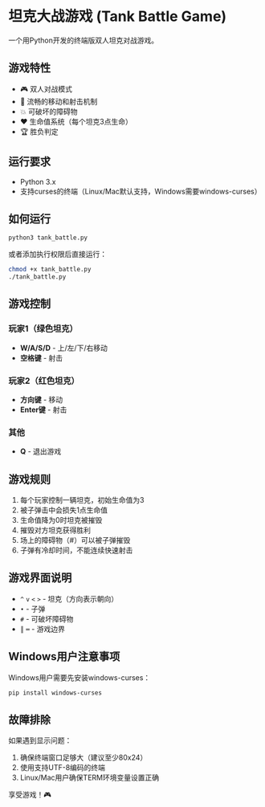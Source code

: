 # 坦克大战游戏 (Tank Battle Game)

一个用Python开发的终端版双人坦克对战游戏。

## 游戏特性

- 🎮 双人对战模式
- 🚀 流畅的移动和射击机制
- 💥 可破坏的障碍物
- ❤️ 生命值系统（每个坦克3点生命）
- 🏆 胜负判定

## 运行要求

- Python 3.x
- 支持curses的终端（Linux/Mac默认支持，Windows需要windows-curses）

## 如何运行

```bash
python3 tank_battle.py
```

或者添加执行权限后直接运行：

```bash
chmod +x tank_battle.py
./tank_battle.py
```

## 游戏控制

### 玩家1（绿色坦克）
- **W/A/S/D** - 上/左/下/右移动
- **空格键** - 射击

### 玩家2（红色坦克）
- **方向键** - 移动
- **Enter键** - 射击

### 其他
- **Q** - 退出游戏

## 游戏规则

1. 每个玩家控制一辆坦克，初始生命值为3
2. 被子弹击中会损失1点生命值
3. 生命值降为0时坦克被摧毁
4. 摧毁对方坦克获得胜利
5. 场上的障碍物（#）可以被子弹摧毁
6. 子弹有冷却时间，不能连续快速射击

## 游戏界面说明

- `^` `v` `<` `>` - 坦克（方向表示朝向）
- `•` - 子弹
- `#` - 可破坏障碍物
- `║` `═` - 游戏边界

## Windows用户注意事项

Windows用户需要先安装windows-curses：

```bash
pip install windows-curses
```

## 故障排除

如果遇到显示问题：
1. 确保终端窗口足够大（建议至少80x24）
2. 使用支持UTF-8编码的终端
3. Linux/Mac用户确保TERM环境变量设置正确

享受游戏！🎮